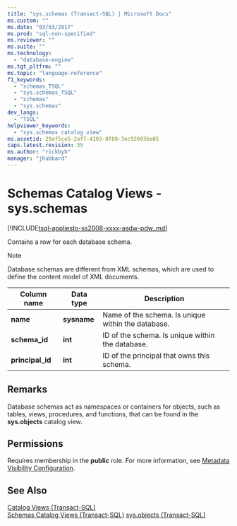 ```yaml
---
title: "sys.schemas (Transact-SQL) | Microsoft Docs"
ms.custom: ""
ms.date: "03/03/2017"
ms.prod: "sql-non-specified"
ms.reviewer: ""
ms.suite: ""
ms.technology: 
  - "database-engine"
ms.tgt_pltfrm: ""
ms.topic: "language-reference"
f1_keywords: 
  - "schemas_TSQL"
  - "sys.schemas_TSQL"
  - "schemas"
  - "sys.schemas"
dev_langs: 
  - "TSQL"
helpviewer_keywords: 
  - "sys.schemas catalog view"
ms.assetid: 29af5ce5-2af7-4103-8f08-3ec92603ba05
caps.latest.revision: 35
ms.author: "rickbyh"
manager: "jhubbard"
---
```

# Schemas Catalog Views - sys.schemas
[!INCLUDE[tsql-appliesto-ss2008-xxxx-asdw-pdw_md](../../../relational-databases/reference/system-catalog-views/includes/tsql-appliesto-ss2008-xxxx-asdw-pdw-md.md)]

  Contains a row for each database schema.  
  
> [!NOTE]  
>  Database schemas are different from XML schemas, which are used to define the content model of XML documents.  
  
|Column name|Data type|Description|  
|-----------------|---------------|-----------------|  
|**name**|**sysname**|Name of the schema. Is unique within the database.|  
|**schema_id**|**int**|ID of the schema. Is unique within the database.|  
|**principal_id**|**int**|ID of the principal that owns this schema.|  
  
## Remarks  
 Database schemas act as namespaces or containers for objects, such as tables, views, procedures, and functions, that can be found in the **sys.objects** catalog view.  
  
## Permissions  
 Requires membership in the **public** role. For more information, see [Metadata Visibility Configuration](../../../relational-databases/security/metadata-visibility-configuration.md).  
  
## See Also  
 [Catalog Views &#40;Transact-SQL&#41;](../../../relational-databases/reference/system-catalog-views/catalog-views-transact-sql.md)   
 [Schemas Catalog Views &#40;Transact-SQL&#41;](http://msdn.microsoft.com/en-US/library/ms188904(SQL.130).aspx)   
 [sys.objects &#40;Transact-SQL&#41;](../../../relational-databases/reference/system-catalog-views/sys.objects-transact-sql.md)  
  
  
